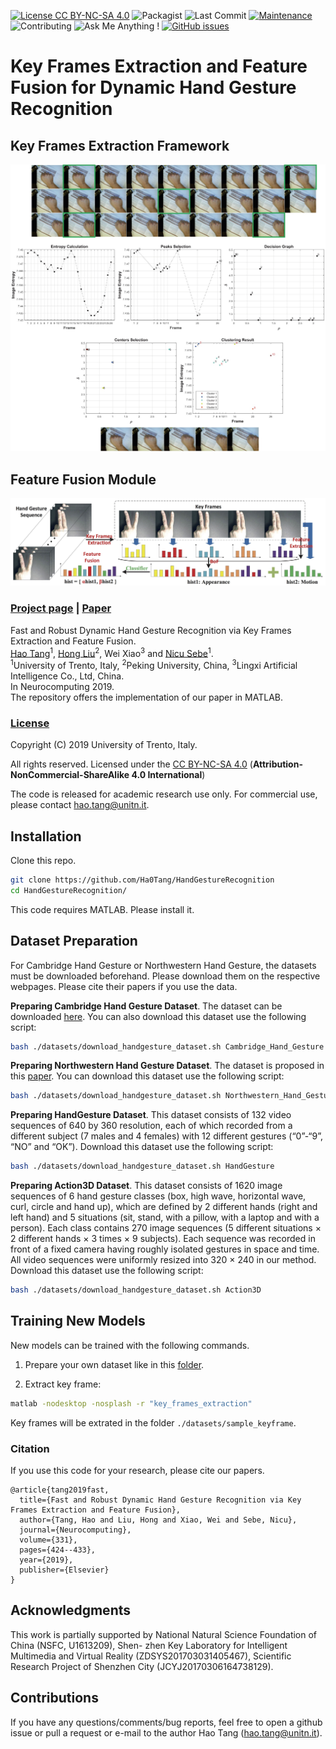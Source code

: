 [![License CC BY-NC-SA 4.0](https://img.shields.io/badge/license-CC4.0-blue.svg)](https://github.com/Ha0Tang/HandGestureRecognition/blob/master/LICENSE.md)
![Packagist](https://img.shields.io/badge/Platform-MATLAB-orange)
![Last Commit](https://img.shields.io/github/last-commit/Ha0Tang/HandGestureRecognition)
[![Maintenance](https://img.shields.io/badge/Maintained%3F-yes-blue.svg)](https://github.com/Ha0Tang/HandGestureRecognition/graphs/commit-activity)
![Contributing](https://img.shields.io/badge/contributions-welcome-red.svg?style=flat)
![Ask Me Anything !](https://img.shields.io/badge/Ask%20me-anything-1abc9c.svg)
[![GitHub issues](https://img.shields.io/github/issues/Naereen/StrapDown.js.svg)](https://GitHub.com/Ha0Tang/HandGestureRecognition/issues/)

# Key Frames Extraction and Feature Fusion for Dynamic Hand Gesture Recognition

## Key Frames Extraction Framework
![Key Frames Extraction Framework](./imgs/framework_keyframe.jpg)

## Feature Fusion Module
![Feature Fusion Module](./imgs/framework_fusion.jpg)

### [Project page](http://disi.unitn.it/~hao.tang/project/HandGestureRecognition.html) | [Paper](https://arxiv.org/abs/1901.04622)

Fast and Robust Dynamic Hand Gesture Recognition via Key Frames Extraction and Feature Fusion.<br>
[Hao Tang](http://disi.unitn.it/~hao.tang/)<sup>1</sup>,  [Hong Liu](https://scholar.google.com/citations?user=4CQKG8oAAAAJ&hl=en)<sup>2</sup>, Wei Xiao<sup>3</sup> and [Nicu Sebe](https://scholar.google.com/citations?user=stFCYOAAAAAJ&hl=en)<sup>1</sup>.<br> 
<sup>1</sup>University of Trento, Italy, <sup>2</sup>Peking University, China, <sup>3</sup>Lingxi Artificial Intelligence Co., Ltd, China.<br>
In Neurocomputing 2019.
<br>
The repository offers the implementation of our paper in MATLAB.

### [License](./LICENSE.md)

Copyright (C) 2019 University of Trento, Italy.

All rights reserved.
Licensed under the [CC BY-NC-SA 4.0](https://creativecommons.org/licenses/by-nc-sa/4.0/legalcode) (**Attribution-NonCommercial-ShareAlike 4.0 International**)

The code is released for academic research use only. For commercial use, please contact [hao.tang@unitn.it](hao.tang@unitn.it).

## Installation

Clone this repo.
```bash
git clone https://github.com/Ha0Tang/HandGestureRecognition
cd HandGestureRecognition/
```

This code requires MATLAB. Please install it.

## Dataset Preparation

For Cambridge Hand Gesture or Northwestern Hand Gesture, the datasets must be downloaded beforehand. Please download them on the respective webpages.  Please cite their papers if you use the data. 

**Preparing Cambridge Hand Gesture Dataset**. The dataset can be downloaded [here](https://labicvl.github.io/ges_db.htm). You can also download this dataset use the following script:
```bash
bash ./datasets/download_handgesture_dataset.sh Cambridge_Hand_Gesture
```

**Preparing Northwestern Hand Gesture Dataset**. The dataset is proposed in this [paper](https://www.sciencedirect.com/science/article/pii/S0262885611001193). You can download this dataset use the following script:
```bash
bash ./datasets/download_handgesture_dataset.sh Northwestern_Hand_Gesture
```

**Preparing HandGesture Dataset**. This dataset consists of 132 video sequences of 640 by 360 resolution, each of which recorded from a
different subject (7 males and 4 females) with 12 different gestures (“0”-“9”, “NO” and “OK”). Download this dataset use the following script:
```bash
bash ./datasets/download_handgesture_dataset.sh HandGesture
```

**Preparing Action3D Dataset**. This dataset consists of 1620 image sequences of 6 hand gesture classes (box, high wave, horizontal wave, curl, circle and hand up), which are defined by 2 different hands (right and left hand) and 5 situations (sit, stand, with a pillow, with a laptop
and with a person). Each class contains 270 image sequences (5 different situations × 2 different hands × 3 times × 9 subjects). Each sequence was recorded in front of a fixed camera having roughly isolated gestures in space and time. All video sequences were uniformly resized into
320 × 240 in our method. Download this dataset use the following script:
```bash
bash ./datasets/download_handgesture_dataset.sh Action3D
```

## Training New Models

New models can be trained with the following commands.

1. Prepare your own dataset like in this [folder](https://github.com/Ha0Tang/HandGestureRecognition/tree/master/datasets/sample).

2. Extract key frame:

```bash
matlab -nodesktop -nosplash -r "key_frames_extraction"
```
Key frames will be extrated in the folder `./datasets/sample_keyframe`.

### Citation
If you use this code for your research, please cite our papers.
```
@article{tang2019fast,
  title={Fast and Robust Dynamic Hand Gesture Recognition via Key Frames Extraction and Feature Fusion},
  author={Tang, Hao and Liu, Hong and Xiao, Wei and Sebe, Nicu},
  journal={Neurocomputing},
  volume={331},
  pages={424--433},
  year={2019},
  publisher={Elsevier}
}
```

## Acknowledgments
This work is partially supported by National Natural Science Foundation of China (NSFC, U1613209), Shen- zhen Key Laboratory for Intelligent Multimedia and Virtual Reality (ZDSYS201703031405467), Scientific Research Project of Shenzhen City (JCYJ20170306164738129).

## Contributions
If you have any questions/comments/bug reports, feel free to open a github issue or pull a request or e-mail to the author Hao Tang ([hao.tang@unitn.it](hao.tang@unitn.it)).

